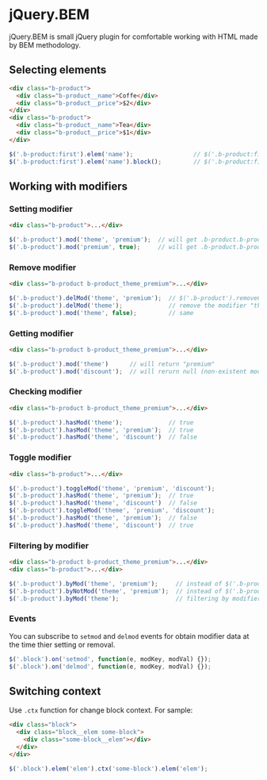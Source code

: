 # jQuery.BEM

jQuery.BEM is small jQuery plugin for comfortable working with HTML made by BEM methodology. 

## Selecting elements

```html
<div class="b-product">
  <div class="b-product__name">Coffe</div>
  <div class="b-product__price">$2</div>
</div>
<div class="b-product">
  <div class="b-product__name">Tea</div>
  <div class="b-product__price">$1</div>
</div>
```

```javascript
$('.b-product:first').elem('name');                 // $('.b-product:first > .b-product__name')
$('.b-product:first').elem('name').block();         // $('.b-product:first > .b-product__name').closest('.b-product')
```

## Working with modifiers

### Setting modifier

```html
<div class="b-product">...</div>
```

```javascript
$('.b-product').mod('theme', 'premium');  // will get .b-product.b-product_theme_premium
$('.b-product').mod('premium', true);     // will get .b-product.b-product_premium
```

### Remove modifier

```html
<div class="b-product b-product_theme_premium">...</div>
```

```javascript
$('.b-product').delMod('theme', 'premium');  // $('.b-product').removeClass('b-product_theme_premium');
$('.b-product').delMod('theme');             // remove the modifier "theme" of any value (.b-product_theme_*)
$('.b-product').mod('theme', false);         // same
```

### Getting modifier

```html
<div class="b-product b-product_theme_premium">...</div>
```

```javascript
$('.b-product').mod('theme')      // will return "premium"
$('.b-product').mod('discount');  // will rerurn null (non-existent modifier)
```

### Checking modifier

```html
<div class="b-product b-product_theme_premium">...</div>
```

```javascript
$('.b-product').hasMod('theme');             // true
$('.b-product').hasMod('theme', 'premium');  // true
$('.b-product').hasMod('theme', 'discount')  // false
```

### Toggle modifier

```html
<div class="b-product">...</div>
```

```javascript
$('.b-product').toggleMod('theme', 'premium', 'discount');
$('.b-product').hasMod('theme', 'premium');  // true
$('.b-product').hasMod('theme', 'discount')  // false
$('.b-product').toggleMod('theme', 'premium', 'discount');
$('.b-product').hasMod('theme', 'premium');  // false
$('.b-product').hasMod('theme', 'discount')  // true
```

### Filtering by modifier

```html
<div class="b-product b-product_theme_premium">...</div>
<div class="b-product">...</div>
```

```javascript
$('.b-product').byMod('theme', 'premium');     // instead of $('.b-product.b-product_theme_premium')
$('.b-product').byNotMod('theme', 'premium');  // instead of $('.b-product').not('.b-product_theme_premium')
$('.b-product').byMod('theme');                // filtering by modifier "theme" of any value (?)
```

### Events

You can subscribe to `setmod` and `delmod` events for obtain modifier data at the time thier setting or removal.

```js
$('.block').on('setmod', function(e, modKey, modVal) {});
$('.block').on('delmod', function(e, modKey, modVal) {});
```

## Switching context

Use `.ctx` function for change block context. For sample:

```html
<div class="block">
  <div class="block__elem some-block">
    <div class="some-block__elem"></div>
  </div>
</div>
```

```js
$('.block').elem('elem').ctx('some-block').elem('elem');
```

